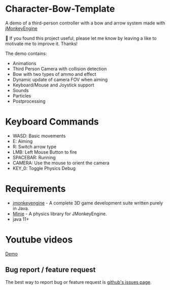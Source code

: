 # Character-Bow-Template

A demo of a third-person controller with a bow and arrow system made with [jMonkeyEngine](https://jmonkeyengine.org/)

🔔 If you found this project useful, please let me know by leaving a like to motivate me to improve it. 
Thanks!

The demo contains:

* Animations
* Third Person Camera with collision detection
* Bow with two types of ammo and effect
* Dynamic update of camera FOV when aiming
* Keyboard/Mouse and Joystick support
* Sounds
* Particles
* Postprocessing

# Keyboard Commands
- WASD: Basic movements
- E: Aiming
- R: Switch arrow type
- LMB: Left Mouse Button to fire
- SPACEBAR: Running
- CAMERA: Use the mouse to orient the camera
- KEY_0: Toggle Physics Debug

# Requirements
- [jmonkeyengine](https://github.com/jMonkeyEngine/jmonkeyengine) - A complete 3D game development suite written purely in Java.
- [Minie](https://stephengold.github.io/Minie/minie/overview.html) - A physics library for JMonkeyEngine.
- java 11+
 
# Youtube videos
[Demo](https://www.youtube.com/watch?v=US9KNTqL2js)

## Bug report / feature request
The best way to report bug or feature request is [github's issues page](https://github.com/capdevon/Character-Bow-Template2/issues).
